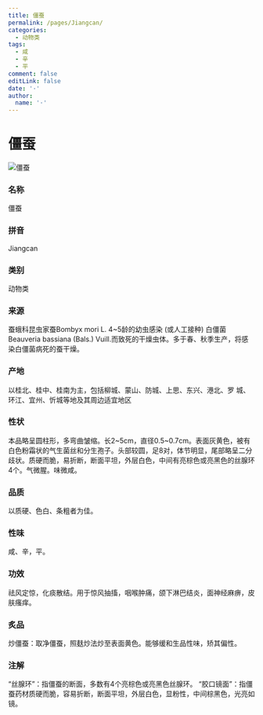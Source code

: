```yaml
---
title: 僵蚕
permalink: /pages/Jiangcan/
categories: 
  - 动物类
tags: 
  - 咸
  - 辛
  - 平
comment: false
editLink: false
date: '·'
author: 
  name: '·'
---
```

# 僵蚕

![僵蚕](https://image.zhongyibaike.com/image/%E5%83%B5%E8%9A%95/%E5%83%B5%E8%9A%95.jpg)

<!-- more -->
### 名称
僵蚕

### 拼音
Jiangcan

### 类别
动物类

### 来源
蚕蛾科昆虫家蚕Bombyx mori L. 4~5龄的幼虫感染 (或人工接种) 白僵菌Beauveria bassiana (Bals.) Vuill.而致死的干燥虫体。多于春、秋季生产，将感染白僵菌病死的蚕干燥。

### 产地
以桂北、桂中、桂南为主，包括柳城、蒙山、防城、上思、东兴、港北、罗
城、环江、宜州、忻城等地及其周边适宜地区

### 性状
本品略呈圆柱形，多弯曲皱缩。长2~5cm，直径0.5~0.7cm。表面灰黄色，被有白色粉霜状的气生菌丝和分生孢子。头部较圆，足8对，体节明显，尾部略呈二分歧状。质硬而脆，易折断，断面平坦，外层白色，中间有亮棕色或亮黑色的丝腺环4个。气微腥。味微咸。

### 品质
以质硬、色白、条粗者为佳。

### 性味
咸、辛，平。

### 功效
祛风定惊，化痰散结。用于惊风抽搐，咽喉肿痛，颌下淋巴结炎，面神经麻痹，皮肤瘙痒。

### 炙品
炒僵蚕：取净僵蚕，照麸炒法炒至表面黄色。能够缓和生品性味，矫其偏性。

### 注解
“丝腺环”：指僵蚕的断面，多数有4个亮棕色或亮黑色丝腺环。
“胶口镜面”：指僵蚕药材质硬而脆，容易折断，断面平坦，外层白色，显粉性，中间棕黑色，光亮如镜。
